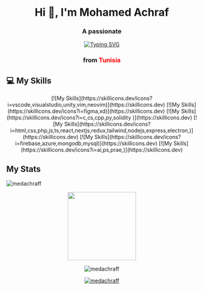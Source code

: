 <h1 align="center">Hi 👋, I'm Mohamed Achraf</h1>

<h3 align="center">A passionate </h3>

<p align="center">
<a href="https://git.io/typing-svg"><img src="https://readme-typing-svg.demolab.com?font=Fira+Code&weight=700&size=30&pause=1000&color=023E8A&center=true&vCenter=true&width=435&lines=Full+Stack+Devoloper;Mobile+Developer" alt="Typing SVG" /></a>
</p>

<h3 align="center">from <font color="red">Tunisia</font> </h3>
<h3  align="center" style="color:red;"></h3>

## 💻 My Skills

<p align="center">
[![My Skills](https://skillicons.dev/icons?i=vscode,visualstudio,unity,vim,neovim)](https://skillicons.dev)
[![My Skills](https://skillicons.dev/icons?i=figma,xd)](https://skillicons.dev)
[![My Skills](https://skillicons.dev/icons?i=c,cs,cpp,py,solidity	)](https://skillicons.dev)
[![My Skills](https://skillicons.dev/icons?i=html,css,php,js,ts,react,nextjs,redux,tailwind,nodejs,express,electron,)](https://skillicons.dev)
[![My Skills](https://skillicons.dev/icons?i=firebase,azure,mongodb,mysql)](https://skillicons.dev)
[![My Skills](https://skillicons.dev/icons?i=ai,ps,prae,)](https://skillicons.dev)
</p>

## My Stats
<p align="center">
  <a href="https://github.com/medachraff" ></a>
  <div align="center">
    <p>&nbsp;<img align="left" src="https://github-readme-stats.vercel.app/api?username=medachraff&show_icons=true&locale=en" alt="medachraff" /></p>
    <img height="180em" src="https://github-readme-stats-eight-theta.vercel.app/api/top-langs/?username=medachraff&layout=compact&langs_count=8&theme=transparent"/>
    <p><img align="center" src="https://github-readme-streak-stats.herokuapp.com/?user=medachraff&" alt="medachraff" /></p>
  </div>
  
</p>






<p align="center"> <a href="https://github.com/ryo-ma/github-profile-trophy"><img src="https://github-profile-trophy.vercel.app/?username=medachraff" alt="medachraff" /></a> </p>





